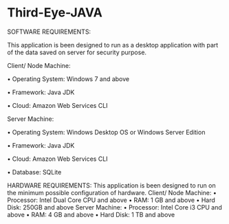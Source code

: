 # Third-Eye-JAVA

SOFTWARE REQUIREMENTS:

This application is been designed to run as a desktop application with part of the data
saved on server for security purpose.

Client/ Node Machine:

• Operating System: Windows 7 and above

• Framework: Java JDK

• Cloud: Amazon Web Services CLI

Server Machine:

• Operating System: Windows Desktop OS or Windows Server Edition

• Framework: Java JDK

• Cloud: Amazon Web Services CLI

• Database: SQLite

HARDWARE REQUIREMENTS:
This application is been designed to run on the minimum possible configuration of
hardware.
Client/ Node Machine:
• Processor: Intel Dual Core CPU and above
• RAM: 1 GB and above
• Hard Disk: 250GB and above
Server Machine:
• Processor: Intel Core i3 CPU and above
• RAM: 4 GB and above
• Hard Disk: 1 TB and above

